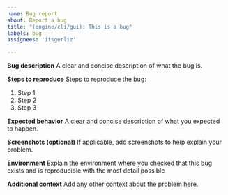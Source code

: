 ```yaml
---
name: Bug report
about: Report a bug
title: "(engine/cli/gui): This is a bug"
labels: bug
assignees: 'itsgerliz'

---
```


**Bug description**
A clear and concise description of what the bug is.

**Steps to reproduce**
Steps to reproduce the bug:
1. Step 1
2. Step 2
3. Step 3

**Expected behavior**
A clear and concise description of what you expected to happen.

**Screenshots (optional)**
If applicable, add screenshots to help explain your problem.

**Environment**
Explain the environment where you checked that this bug exists and is reproducible with the most detail possible

**Additional context**
Add any other context about the problem here.
